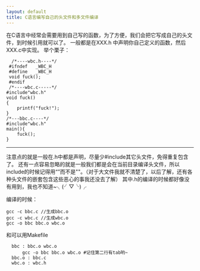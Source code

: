 ```yaml
---
layout: default
title: C语言编写自己的头文件和多文件编译
---
```

在C语言中经常会需要用到自己写的函数，为了方便，我们会把它写成自己的头文件，到时候引用就可以了。
一般都是在XXX.h 中声明你自己定义的函数，然后XXX.c中实现。
举个栗子：
>
   
      /*----wbc.h----*/   
     #ifndef   _WBC_H       
     #define   _WBC_H 
     void fuck();     
     #endif   
     /*----wbc.c-----*/  
    #include"wbc.h"   
    void fuck()   
    {   
        printf("fuck!");  
    }    
    /*---bbc.c----*/    
    #include"wbc.h" 
    main(){     
        fuck();     
    }   

-----------------------------------------
注意点的就是一般在.h中都是声明，尽量少#include其它头文件，免得重复包含了。
还有一点容易忽略的就是一般我们都是会在当前目录编译头文件，所以include的时候记得用“”而不是""。（对于大文件我就不清楚了，以后了解，还有各种头文件的嵌套包含这些恶心的事我还没去了解）
其中.h的编译的时候都好像没有用到，我也不知道~╮(╯▽╰)╭
 
编译的时候：
>
    gcc -c bbc.c //生成bbc.o  
    gcc -c wbc.c //生成wbc.o    
    gcc -o bbc bbc.o wbc.o  

 
和可以用Makefile  

> 
  
      bbc : bbc.o wbc.o   
          gcc -o bbc bbc.o wbc.o #记住第二行有tab哟~    
      bbc.o : bbc.c   
      wbc.o : wbc.h   
                 
